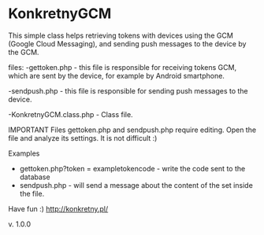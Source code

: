 # KonkretnyGCM
This simple class helps retrieving tokens with devices using the GCM (Google Cloud Messaging), and sending push messages to the device by the GCM.

files:
-gettoken.php - this file is responsible for receiving tokens GCM, which are sent by the device, for example by Android smartphone.

-sendpush.php - this file is responsible for sending push messages to the device.

-KonkretnyGCM.class.php - Class file.

IMPORTANT
Files gettoken.php and sendpush.php require editing. Open the file and analyze its settings. It is not difficult :)

Examples
- gettoken.php?token = exampletokencode - write the code sent to the database
- sendpush.php - will send a message about the content of the set inside the file.

Have fun :)
http://konkretny.pl/

v. 1.0.0